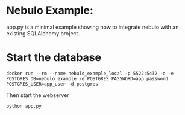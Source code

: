 # Nebulo Example:

app.py is a minimal example showing how to integrate nebulo with an existing SQLAlchemy project.


# Start the database
```shell
docker run --rm --name nebulo_example_local -p 5522:5432 -d -e POSTGRES_DB=nebulo_example -e POSTGRES_PASSWORD=app_password POSTGRES_USER=app_user -d postgres
```

Then start the webserver

```shell
python app.py
```
